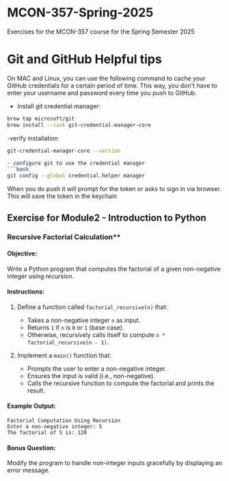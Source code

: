 # MCON-357-Spring-2025
Exercises for the MCON-357 course for the Spring Semester  2025

# Git and GitHub Helpful tips
On MAC and Linux, you can use the following command to cache your GitHub credentials for a certain period of time. This way, you don't have to enter your username and password every time you push to GitHub.
- Install git credential manager:
```bash
brew tap microsoft/git
brew install --cask git-credential-manager-core
```
-verify installation
```bash
git-credential-manager-core --version

- configure git to use the credential manager
```bash
git config --global credential.helper manager
```
When you do push it will prompt for the token or asks to sign in via browser. This will save the token in the keychain



## Exercise for Module2 - Introduction to Python

### Recursive Factorial Calculation**

#### **Objective:**
Write a Python program that computes the factorial of a given non-negative integer using recursion.

#### **Instructions:**
1. Define a function called `factorial_recursive(n)` that:
    - Takes a non-negative integer `n` as input.
    - Returns `1` if `n` is `0` or `1` (base case).
    - Otherwise, recursively calls itself to compute `n * factorial_recursive(n - 1)`.

2. Implement a `main()` function that:
    - Prompts the user to enter a non-negative integer.
    - Ensures the input is valid (i.e., non-negative).
    - Calls the recursive function to compute the factorial and prints the result.

#### **Example Output:**
```
Factorial Computation Using Recursion
Enter a non-negative integer: 5
The factorial of 5 is: 120
```

#### **Bonus Question:**
Modify the program to handle non-integer inputs gracefully by displaying an error message.
